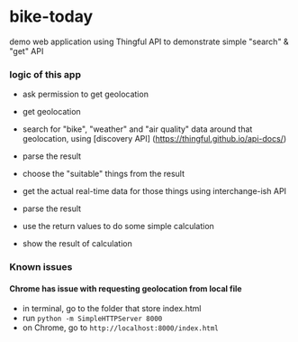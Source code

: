 # bike-today
demo web application using Thingful API to demonstrate simple "search" &amp; "get" API 


### logic of this app

* ask permission to get geolocation


* get geolocation  


* search for "bike", "weather" and "air quality" data around that geolocation, using [discovery API] (https://thingful.github.io/api-docs/) 


* parse the result  


* choose the "suitable" things from the result  


* get the actual real-time data for those things using interchange-ish API  


* parse the result  


* use the return values to do some simple calculation  


* show the result of calculation 

### Known issues
#### Chrome has issue with requesting geolocation from local file
* in terminal, go to the folder that store index.html
* run `python -m SimpleHTTPServer 8000`
* on Chrome, go to `http://localhost:8000/index.html`
